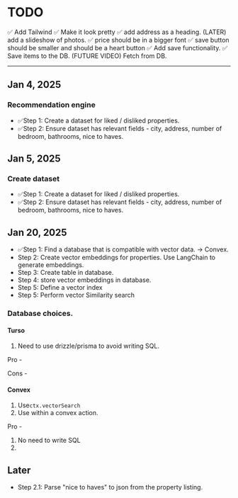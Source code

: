 


# TODO
✅ Add Tailwind
✅ Make it look pretty
✅  add address as a heading.
(LATER) add a slideshow of photos.
✅ price should be in a bigger font
✅  save button should be smaller and should be a heart button
 ✅ Add save functionality.
 ✅ Save items to the DB.
(FUTURE VIDEO) Fetch from DB.

 ----
## Jan 4, 2025
### Recommendation engine
- ✅Step 1: Create a dataset for liked / disliked properties.
- ✅Step 2: Ensure dataset has relevant fields - city, address, number of bedroom, bathrooms, nice to haves.

## Jan 5, 2025
### Create dataset
- ✅Step 1: Create a dataset for liked / disliked properties.
- ✅Step 2: Ensure dataset has relevant fields - city, address, number of bedroom, bathrooms, nice to haves.

## Jan 20, 2025
- ✅Step 1: Find a database that is compatible with vector data. -> Convex. 
- Step 2: Create vector embeddings for properties. Use LangChain to generate embeddings. 
- Step 3: Create table in database. 
- Step 4: store vector embeddings in database. 
- Step 5: Define a vector index
- Step 5: Perform vector Similarity search
  

### Database choices. 

#### Turso
1. Need to use drizzle/prisma to avoid writing SQL. 
   

Pro - 

Cons - 

#### Convex
1. Use`ctx.vectorSearch`
2. Use within a convex action. 

Pro - 
1. No need to write SQL
2. 


## Later
- Step 2.1: Parse "nice to haves" to json from the property listing.

